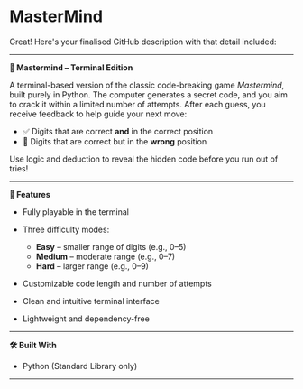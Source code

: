 # MasterMind
Great! Here's your finalised GitHub description with that detail included:

---

**🎯 Mastermind – Terminal Edition**

A terminal-based version of the classic code-breaking game *Mastermind*, built purely in Python. The computer generates a secret code, and you aim to crack it within a limited number of attempts. After each guess, you receive feedback to help guide your next move:

* ✅ Digits that are correct **and** in the correct position
* 🔄 Digits that are correct but in the **wrong** position

Use logic and deduction to reveal the hidden code before you run out of tries!

---

**🧩 Features**

* Fully playable in the terminal
* Three difficulty modes:

  * **Easy** – smaller range of digits (e.g., 0–5)
  * **Medium** – moderate range (e.g., 0–7)
  * **Hard** – larger range (e.g., 0–9)
* Customizable code length and number of attempts
* Clean and intuitive terminal interface
* Lightweight and dependency-free

---

**🛠 Built With**

* Python (Standard Library only)

---
